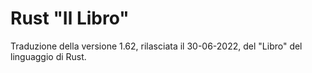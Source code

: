 # Rust "Il Libro"
Traduzione della versione 1.62, rilasciata il 30-06-2022, del "Libro" del linguaggio di Rust.
